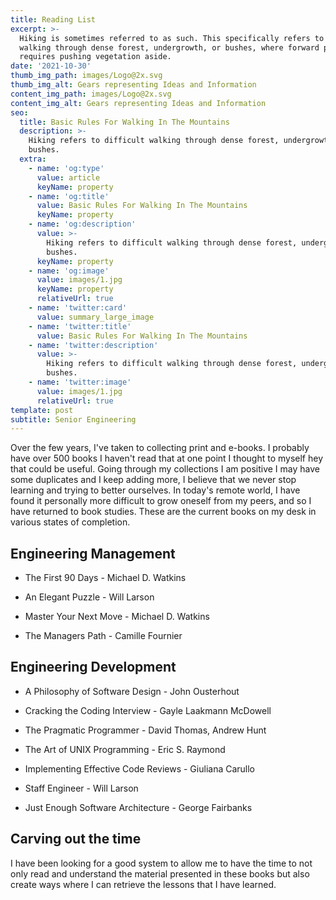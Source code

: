 ```yaml
---
title: Reading List
excerpt: >-
  Hiking is sometimes referred to as such. This specifically refers to difficult
  walking through dense forest, undergrowth, or bushes, where forward progress
  requires pushing vegetation aside.
date: '2021-10-30'
thumb_img_path: images/Logo@2x.svg
thumb_img_alt: Gears representing Ideas and Information
content_img_path: images/Logo@2x.svg
content_img_alt: Gears representing Ideas and Information
seo:
  title: Basic Rules For Walking In The Mountains
  description: >-
    Hiking refers to difficult walking through dense forest, undergrowth, or
    bushes.
  extra:
    - name: 'og:type'
      value: article
      keyName: property
    - name: 'og:title'
      value: Basic Rules For Walking In The Mountains
      keyName: property
    - name: 'og:description'
      value: >-
        Hiking refers to difficult walking through dense forest, undergrowth, or
        bushes.
      keyName: property
    - name: 'og:image'
      value: images/1.jpg
      keyName: property
      relativeUrl: true
    - name: 'twitter:card'
      value: summary_large_image
    - name: 'twitter:title'
      value: Basic Rules For Walking In The Mountains
    - name: 'twitter:description'
      value: >-
        Hiking refers to difficult walking through dense forest, undergrowth, or
        bushes.
    - name: 'twitter:image'
      value: images/1.jpg
      relativeUrl: true
template: post
subtitle: Senior Engineering
---
```

Over the few years, I've taken to collecting print and e-books.  I probably have over 500 books I haven't read that at one point I thought to myself hey that could be useful.  Going through my collections I am positive I may have some duplicates and I keep adding more, I believe that we never stop learning and trying to better ourselves. In today's remote world, I have found it personally more difficult to grow oneself from my peers, and so I have returned to book studies.  These are the current books on my desk in various states of completion. 

## Engineering Management

*   The First 90 Days - Michael D. Watkins

*   An Elegant Puzzle - Will Larson

*   Master Your Next Move - Michael D. Watkins

*   The Managers Path - Camille Fournier

## Engineering Development

*   A Philosophy of Software Design - John Ousterhout

*   Cracking the Coding Interview - Gayle Laakmann McDowell

*   The Pragmatic Programmer -  David Thomas, Andrew Hunt

*   The Art of UNIX Programming - Eric S. Raymond

*   Implementing Effective Code Reviews - Giuliana Carullo

*   Staff Engineer - Will Larson

*   Just Enough Software Architecture - George Fairbanks

## Carving out the time

I have been looking for a good system to allow me to have the time to not only read and understand the material presented in these books but also create ways where I can retrieve the lessons that I have learned. 

